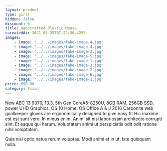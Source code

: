 ```yaml
---
layout: product
type: girls
hidden: false
discount: 0
title: Handcrafted Plastic Mouse
careatedAt: 2021-05-25T07:22:30.425Z
images:
    - image: "../../images/fake-image-4.jpg"
    - image: "../../images/fake-image-4.jpg"
    - image: "../../images/fake-image-3.jpg"
    - image: "../../images/fake-image-5.jpg"
    - image: "../../images/fake-image-1.jpg"
    - image: "../../images/fake-image-3.jpg"
    - image: "../../images/fake-image-2.jpg"
    - image: "../../images/fake-image-6.jpg"
    - image: "../../images/fake-image-1.jpg"
price: 658.00
category: Pizza
---
```

New ABC 13 9370, 13.3, 5th Gen CoreA5-8250U, 8GB RAM, 256GB SSD, power UHD Graphics, OS 10 Home, OS Office A & J 2016
Carbonite web goalkeeper gloves are ergonomically designed to give easy fit
Hic maxime est est sunt vero. In minus enim. Animi sit nisi laboriosam architecto corrupti sint. Et eaque qui harum. Voluptatem animi ut perspiciatis odit odit ratione nihil voluptatem.
 Quia nisi optio natus rerum voluptas. Modi animi et in ut. Iste quisquam nulla.
